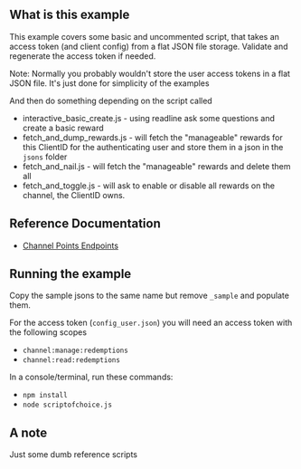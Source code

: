 ## What is this example

This example covers some basic and uncommented script, that takes an access token (and client config) from a flat JSON file storage.
Validate and regenerate the access token if needed.

Note: Normally you probably wouldn't store the user access tokens in a flat JSON file. It's just done for simplicity of the examples

And then do something depending on the script called

- interactive_basic_create.js - using readline ask some questions and create a basic reward
- fetch_and_dump_rewards.js - will fetch the "manageable" rewards for this ClientID for the authenticating user and store them in a json in the `jsons` folder
- fetch_and_nail.js - will fetch the "manageable" rewards and delete them all
- fetch_and_toggle.js - will ask to enable or disable all rewards on the channel, the ClientID owns.

## Reference Documentation

- [Channel Points Endpoints](https://dev.twitch.tv/docs/api/reference#create-custom-rewardse)

## Running the example

Copy the sample jsons to the same name but remove `_sample` and populate them.

For the access token (`config_user.json`) you will need an access token with the following scopes

- `channel:manage:redemptions`
- `channel:read:redemptions`

In a console/terminal, run these commands:

- `npm install`
- `node scriptofchoice.js`

## A note

Just some dumb reference scripts
